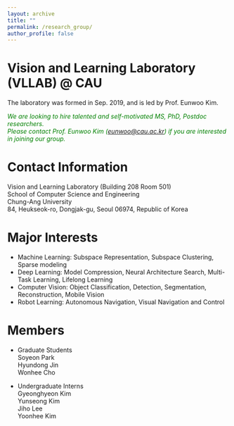 ```yaml
---
layout: archive
title: ""
permalink: /research_group/
author_profile: false
---
```


Vision and Learning Laboratory (VLLAB) @ CAU
=====
The laboratory was formed in Sep. 2019, and is led by Prof. Eunwoo Kim.  

*<font color="green">We are looking to hire talented and self-motivated MS, PhD, Postdoc researchers.</font>*      
*<font color="green">Please contact Prof. Eunwoo Kim (eunwoo@cau.ac.kr) if you are interested in joining our group.</font>*

Contact Information
=====
Vision and Learning Laboratory (Building 208 Room 501)  
School of Computer Science and Engineering   
Chung-Ang University  
84, Heukseok-ro, Dongjak-gu, Seoul 06974, Republic of Korea


Major Interests
=====
- Machine Learning: Subspace Representation, Subspace Clustering, Sparse modeling
- Deep Learning: Model Compression, Neural Architecture Search, Multi-Task Learning, Lifelong Learning
- Computer Vision: Object Classification, Detection, Segmentation, Reconstruction, Mobile Vision
- Robot Learning: Autonomous Navigation, Visual Navigation and Control


Members
=====
- Graduate Students  
  Soyeon Park   
  Hyundong Jin      
  Wonhee Cho        
  
- Undergraduate Interns  
  Gyeonghyeon Kim   
  Yunseong Kim   
  Jiho Lee   
  Yoonhee Kim   
